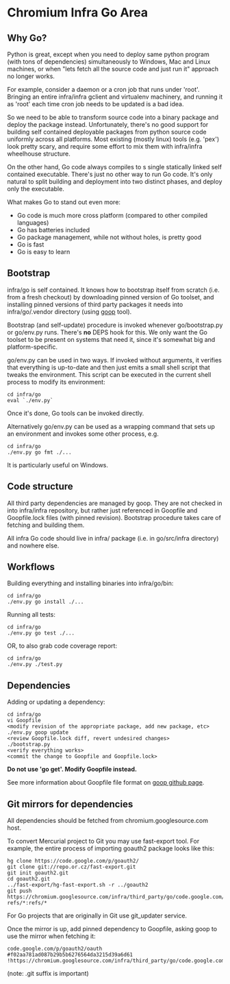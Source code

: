 # Chromium Infra Go Area


## Why Go?

Python is great, except when you need to deploy same python program (with tons
of dependencies) simultaneously to Windows, Mac and Linux machines, or when
"lets fetch all the source code and just run it" approach no longer works.

For example, consider a daemon or a cron job that runs under 'root'. Bringing
an entire infra/infra gclient and virtualenv machinery, and running it as 'root'
each time cron job needs to be updated is a bad idea.

So we need to be able to transform source code into a binary package and deploy
the package instead. Unfortunately, there's no good support for building
self contained deployable packages from python source code uniformly across
all platforms. Most existing (mostly linux) tools (e.g. 'pex') look pretty
scary, and require some effort to mix them with infra/infra wheelhouse
structure.

On the other hand, Go code always compiles to s single statically linked
self contained executable. There's just no other way to run Go code. It's only
natural to split building and deployment into two distinct phases, and deploy
only the executable.

What makes Go to stand out even more:
  * Go code is much more cross platform (compared to other compiled languages)
  * Go has batteries included
  * Go package management, while not without holes, is pretty good
  * Go is fast
  * Go is easy to learn


## Bootstrap

infra/go is self contained. It knows how to bootstrap itself from scratch (i.e.
from a fresh checkout) by downloading pinned version of Go toolset, and
installing pinned versions of third party packages it needs into
infra/go/.vendor directory (using [goop](https://github.com/nitrous-io/goop)
tool).

Bootstrap (and self-update) procedure is invoked whenever go/bootstrap.py
or go/env.py runs. There's **no** DEPS hook for this. We only want the Go
toolset to be present on systems that need it, since it's somewhat big and
platform-specific.

go/env.py can be used in two ways. If invoked without arguments, it verifies
that everything is up-to-date and then just emits a small shell script that
tweaks the environment. This script can be executed in the current shell
process to modify its environment:

    cd infra/go
    eval `./env.py`

Once it's done, Go tools can be invoked directly.

Alternatively go/env.py can be used as a wrapping command that sets up an
environment and invokes some other process, e.g.

    cd infra/go
    ./env.py go fmt ./...

It is particularly useful on Windows.


## Code structure

All third party dependencies are managed by goop. They are not checked in into
infra/infra repository, but rather just referenced in Goopfile and Goopfile.lock
files (with pinned revision). Bootstrap procedure takes care of fetching and
building them.

All infra Go code should live in infra/ package (i.e. in go/src/infra directory)
and nowhere else.


## Workflows

Building everything and installing binaries into infra/go/bin:

    cd infra/go
    ./env.py go install ./...

Running all tests:

    cd infra/go
    ./env.py go test ./...

OR, to also grab code coverage report:

    cd infra/go
    ./env.py ./test.py


## Dependencies

Adding or updating a dependency:

    cd infra/go
    vi Goopfile
    <modify revision of the appropriate package, add new package, etc>
    ./env.py goop update
    <review Goopfile.lock diff, revert undesired changes>
    ./bootstrap.py
    <verify everything works>
    <commit the change to Goopfile and Goopfile.lock>

**Do not use 'go get'. Modify Goopfile instead.**

See more information about Goopfile file format on
[goop github page](https://github.com/nitrous-io/goop).


## Git mirrors for dependencies

All dependencies should be fetched from chromium.googlesource.com host.

To convert Mercurial project to Git you may use fast-export tool. For example,
the entire process of importing goauth2 package looks like this:

    hg clone https://code.google.com/p/goauth2/
    git clone git://repo.or.cz/fast-export.git
    git init goauth2.git
    cd goauth2.git
    ../fast-export/hg-fast-export.sh -r ../goauth2
    git push https://chromium.googlesource.com/infra/third_party/go/code.google.com/p/goauth2.git refs/*:refs/*

For Go projects that are originally in Git use git_updater service.

Once the mirror is up, add pinned dependency to Goopfile, asking goop to
use the mirror when fetching it:

    code.google.com/p/goauth2/oauth #f02aa781ad087b29b5b6276564da3215d39a6d61 !https://chromium.googlesource.com/infra/third_party/go/code.google.com/p/goauth2.git

(note: .git suffix is important)
